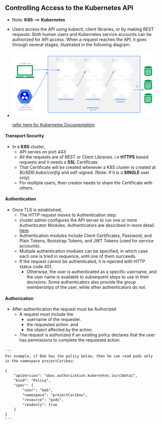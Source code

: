 ## Controlling Access to the Kubernetes API
* Note: __K8S__ ==> __Kubernetes__ 
* Users access the API using kubectl, client libraries, or by making REST requests. Both human users and Kubernetes service accounts can be authorized for API access. When a request reaches the API, it goes through several stages, illustrated in the following diagram:
* ![preview](./images/stages.png)

    [refer here for Kubernetes Documentation](https://kubernetes.io/docs/reference/access-authn-authz/controlling-access/)


#### Transport Security

* In a __K8S__ cluster, 
    * API serves on port 443
    * All the requests are of REST or Client Libraries. i.e __HTTPS__ based requests and it needs a __SSL__ Certificate.
    * That Certificate will be created whenever a K8S cluster is created at *$USER/.kube/config* and self-signed. (Note: If it is a __SINGLE__ user only)
    * For multiple users, then creator needs to share the Certificate with others.

#### Authentication

* Once TLS is established,
    * The HTTP request moves to Authentication step.
    * cluster admin configures the API server to run one or more Authenticator Modules. Authenticators are described in more detail [here](https://kubernetes.io/docs/reference/access-authn-authz/authentication/).
    * Authentication modules include Client Certificates, Password, and Plain Tokens, Bootstrap Tokens, and JWT Tokens (used for service accounts).
    * Multiple authentication modules can be specified, in which case each one is tried in sequence, until one of them succeeds.
    * If the request cannot be authenticated, it is rejected with HTTP status code 401.
        * Otherwise, the user is authenticated as a specific username, and the user name is available to subsequent steps to use in their decisions. Some authenticators also provide the group memberships of the user, while other authenticators do not.

#### Authorization

* After authentication the request must be Authorized
    * A request must include the
        * username of the requester.
        * the requested action. and 
        * the object affected by the action.
    * The request is authorized if an existing policy declares that the user has permissions to complete the requested action.
####
    '''
    For example, if Bob has the policy below, then he can read pods only in the namespace projectCaribou:

    {
        "apiVersion": "abac.authorization.kubernetes.io/v1beta1",
        "kind": "Policy",
        "spec": {
            "user": "bob",
            "namespace": "projectCaribou",
            "resource": "pods",
            "readonly": true
        }
    }
    '''